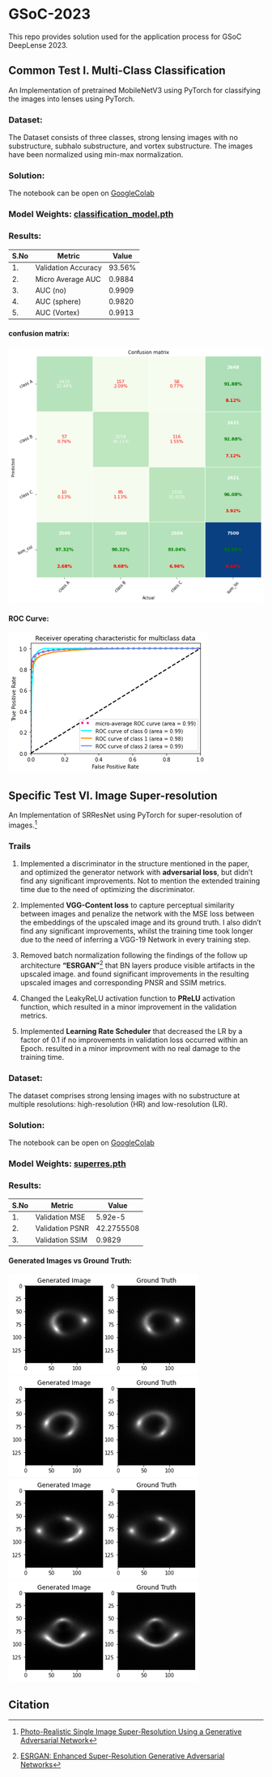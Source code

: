 # __GSoC-2023__

This repo provides solution used for the application process for GSoC DeepLense 2023. <br>


## __Common Test I. Multi-Class Classification__

An Implementation of pretrained MobileNetV3 using PyTorch for classifying the images into lenses using PyTorch.

### **Dataset**:
The Dataset consists of three classes, strong lensing images with no substructure, subhalo substructure, and vortex substructure. The images have been normalized using min-max normalization.

### **Solution**:
The notebook can be open on [GoogleColab](https://colab.research.google.com/drive/1lJTy1PWsbkNAykuz6oRYMKkvjbqJKis-?usp=sharing)


### **Model Weights**: [classification_model.pth](/weights/classification_model.pth)



### **Results**:

| S.No | Metric              | Value  |
| ---- | ------------------- | ------ |
| 1.   | Validation Accuracy | 93.56% |
| 2.   | Micro Average AUC   | 0.9884 |
| 3.   | AUC (no)            | 0.9909 |
| 4.   | AUC (sphere)        | 0.9820 |
| 5.   | AUC (Vortex)        | 0.9913 |

#### **confusion matrix**:

<img src="images/confusion_matrix.png">

#### **ROC Curve**:

<img src="images/ROC_Curve.png">

<br>

## __Specific Test VI. Image Super-resolution__

An Implementation of SRResNet using PyTorch for super-resolution of images.[^1]

### Trails

1. Implemented a discriminator in the structure mentioned in the paper, and optimized the generator network with **adversarial loss**, but didn’t find any significant improvements. Not to mention the extended training time due to the need of optimizing the discriminator.

2. Implemented **VGG-Content loss** to capture perceptual similarity between images and penalize the network with the MSE loss between the embeddings of the upscaled image and its ground truth. I also didn’t find any significant improvements, whilst the training time took longer due to the need of inferring a VGG-19 Network in every training step.

3. Removed batch normalization following the findings of the follow up architecture **“ESRGAN”**[^2] that BN layers produce visible artifacts in the upscaled image. and found significant improvements in the resulting upscaled images and corresponding PNSR and SSIM metrics.

4. Changed the LeakyReLU activation function to **PReLU** activation function, which resulted in a minor improvement in the validation metrics.

5. Implemented **Learning Rate Scheduler** that decreased the LR by a factor of 0.1 if no improvements in validation loss occurred within an Epoch. resulted in a minor improvment with no real damage to the training time.

### **Dataset**:
The dataset comprises strong lensing images with no substructure at multiple resolutions: high-resolution (HR) and low-resolution (LR).

### **Solution**:
The notebook can be open on [GoogleColab](https://colab.research.google.com/drive/1UOhPnVv-YDzBvhI5va-PipOj3BV9LHMT?usp=sharing)


### **Model Weights**: [superres.pth](/weights/superres.pth)

### **Results**:
| S.No | Metric          | Value    |
| ---- | --------------- | -------- |
| 1.   | Validation MSE  | 5.92e-5  |
| 2.   | Validation PSNR | 42.2755508  |
| 3.   | Validation SSIM | 0.9829  |  

#### **Generated Images vs Ground Truth**:
![1.png](images/1.png)
![2.png](images/2.png)
![3.png](images/3.png)
![4.png](images/4.png)
## __Citation__


[^1]: [Photo-Realistic Single Image Super-Resolution Using a Generative Adversarial Network](https://arxiv.org/abs/1609.04802)
[^2]: [ESRGAN: Enhanced Super-Resolution Generative Adversarial Networks](https://arxiv.org/abs/1809.00219)


